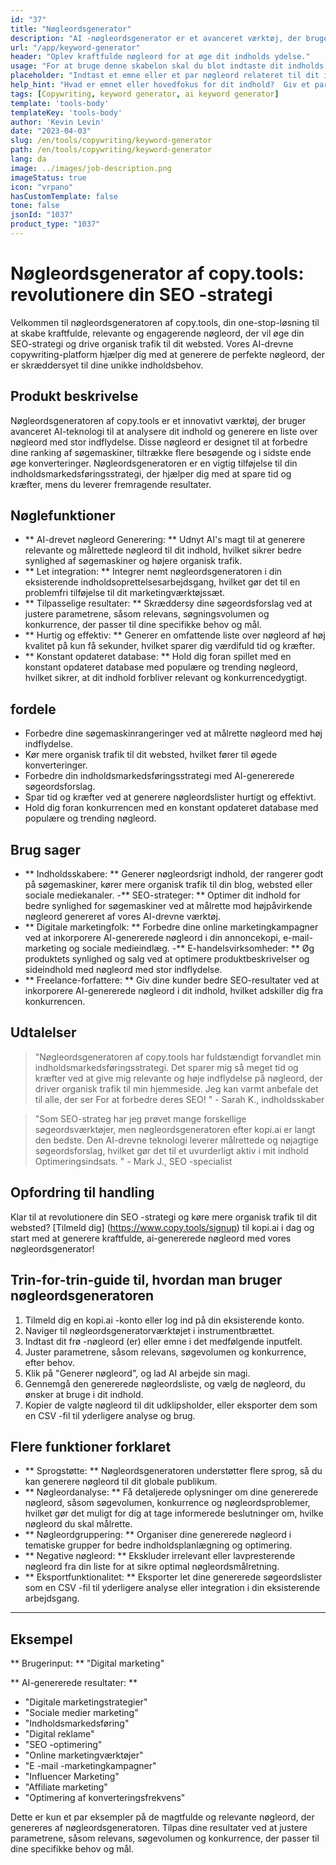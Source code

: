 ```yaml
---
id: "37"
title: "Nøgleordsgenerator"
description: "AI -nøgleordsgenerator er et avanceret værktøj, der bruger kunstig intelligens til at generere relevante og kraftfulde nøgleord til dit indhold.  Det hjælper dig med at opdage unikke og højtydende nøgleord for at optimere dine blogindlæg, artikler og andet online indhold for bedre synlighed og engagement."
url: "/app/keyword-generator"
header: "Oplev kraftfulde nøgleord for at øge dit indholds ydelse."
usage: "For at bruge denne skabelon skal du blot indtaste dit indholds emne eller et par relaterede nøgleord.  AI-nøgleordsgeneratoren genererer derefter en liste over relevante og højtydende nøgleord for at optimere dit indhold for bedre synlighed og engagement."
placeholder: "Indtast et emne eller et par nøgleord relateret til dit indhold, f.eks. Digital marketing, rejseblogging eller fitness -tip."
help_hint: "Hvad er emnet eller hovedfokus for dit indhold?  Giv et par relaterede nøgleord, og vi genererer en liste over kraftfulde nøgleord for at forbedre dit indholds ydelse."
tags: [Copywriting, keyword generator, ai keyword generator]
template: 'tools-body'
templateKey: 'tools-body'
author: 'Kevin Levin'
date: "2023-04-03"
slug: /en/tools/copywriting/keyword-generator
path: /en/tools/copywriting/keyword-generator
lang: da
image: ../images/job-description.png
imageStatus: true
icon: "vrpano"
hasCustomTemplate: false
tone: false
jsonId: "1037"
product_type: "1037"
---
```

# Nøgleordsgenerator af copy.tools: revolutionere din SEO -strategi

Velkommen til nøgleordsgeneratoren af ​​copy.tools, din one-stop-løsning til at skabe kraftfulde, relevante og engagerende nøgleord, der vil øge din SEO-strategi og drive organisk trafik til dit websted.  Vores AI-drevne copywriting-platform hjælper dig med at generere de perfekte nøgleord, der er skræddersyet til dine unikke indholdsbehov.

## Produkt beskrivelse

Nøgleordsgeneratoren af ​​copy.tools er et innovativt værktøj, der bruger avanceret AI-teknologi til at analysere dit indhold og generere en liste over nøgleord med stor indflydelse.  Disse nøgleord er designet til at forbedre dine ranking af søgemaskiner, tiltrække flere besøgende og i sidste ende øge konverteringer.  Nøgleordsgeneratoren er en vigtig tilføjelse til din indholdsmarkedsføringsstrategi, der hjælper dig med at spare tid og kræfter, mens du leverer fremragende resultater.

## Nøglefunktioner

- ** AI-drevet nøgleord Generering: ** Udnyt AI's magt til at generere relevante og målrettede nøgleord til dit indhold, hvilket sikrer bedre synlighed af søgemaskiner og højere organisk trafik.
 - ** Let integration: ** Integrer nemt nøgleordsgeneratoren i din eksisterende indholdsoprettelsesarbejdsgang, hvilket gør det til en problemfri tilføjelse til dit marketingværktøjssæt.
 - ** Tilpasselige resultater: ** Skræddersy dine søgeordsforslag ved at justere parametrene, såsom relevans, søgningsvolumen og konkurrence, der passer til dine specifikke behov og mål.
 - ** Hurtig og effektiv: ** Generer en omfattende liste over nøgleord af høj kvalitet på kun få sekunder, hvilket sparer dig værdifuld tid og kræfter.
 - ** Konstant opdateret database: ** Hold dig foran spillet med en konstant opdateret database med populære og trending nøgleord, hvilket sikrer, at dit indhold forbliver relevant og konkurrencedygtigt.

## fordele

- Forbedre dine søgemaskinrangeringer ved at målrette nøgleord med høj indflydelse.
 - Kør mere organisk trafik til dit websted, hvilket fører til øgede konverteringer.
 - Forbedre din indholdsmarkedsføringsstrategi med AI-genererede søgeordsforslag.
 - Spar tid og kræfter ved at generere nøgleordslister hurtigt og effektivt.
 - Hold dig foran konkurrencen med en konstant opdateret database med populære og trending nøgleord.

## Brug sager

- ** Indholdsskabere: ** Generer nøgleordsrigt indhold, der rangerer godt på søgemaskiner, kører mere organisk trafik til din blog, websted eller sociale mediekanaler.
 -** SEO-strateger: ** Optimer dit indhold for bedre synlighed for søgemaskiner ved at målrette mod højpåvirkende nøgleord genereret af vores AI-drevne værktøj.
 - ** Digitale marketingfolk: ** Forbedre dine online marketingkampagner ved at inkorporere AI-genererede nøgleord i din annoncekopi, e-mail-marketing og sociale medieindlæg.
 -** E-handelsvirksomheder: ** Øg produktets synlighed og salg ved at optimere produktbeskrivelser og sideindhold med nøgleord med stor indflydelse.
 - ** Freelance-forfattere: ** Giv dine kunder bedre SEO-resultater ved at inkorporere AI-genererede nøgleord i dit indhold, hvilket adskiller dig fra konkurrencen.

## Udtalelser

> "Nøgleordsgeneratoren af ​​copy.tools har fuldstændigt forvandlet min indholdsmarkedsføringsstrategi. Det sparer mig så meget tid og kræfter ved at give mig relevante og høje indflydelse på nøgleord, der driver organisk trafik til min hjemmeside. Jeg kan varmt anbefale det til alle, der ser  For at forbedre deres SEO! "  - Sarah K., indholdsskaber

> "Som SEO-strateg har jeg prøvet mange forskellige søgeordsværktøjer, men nøgleordsgeneratoren efter kopi.ai er langt den bedste. Den AI-drevne teknologi leverer målrettede og nøjagtige søgeordsforslag, hvilket gør det til et uvurderligt aktiv i mit indhold  Optimeringsindsats. "  - Mark J., SEO -specialist

## Opfordring til handling

Klar til at revolutionere din SEO -strategi og køre mere organisk trafik til dit websted?  [Tilmeld dig] (https://www.copy.tools/signup) til kopi.ai i dag og start med at generere kraftfulde, ai-genererede nøgleord med vores nøgleordsgenerator!

## Trin-for-trin-guide til, hvordan man bruger nøgleordsgeneratoren

1. Tilmeld dig en kopi.ai -konto eller log ind på din eksisterende konto.
 2. Naviger til nøgleordsgeneratorværktøjet i instrumentbrættet.
 3. Indtast dit frø -nøgleord (er) eller emne i det medfølgende inputfelt.
 4. Juster parametrene, såsom relevans, søgevolumen og konkurrence, efter behov.
 5. Klik på "Generer nøgleord", og lad AI arbejde sin magi.
 6. Gennemgå den genererede nøgleordsliste, og vælg de nøgleord, du ønsker at bruge i dit indhold.
 7. Kopier de valgte nøgleord til dit udklipsholder, eller eksporter dem som en CSV -fil til yderligere analyse og brug.

## Flere funktioner forklaret

- ** Sprogstøtte: ** Nøgleordsgeneratoren understøtter flere sprog, så du kan generere nøgleord til dit globale publikum.
 - ** Nøgleordanalyse: ** Få detaljerede oplysninger om dine genererede nøgleord, såsom søgevolumen, konkurrence og nøgleordsproblemer, hvilket gør det muligt for dig at tage informerede beslutninger om, hvilke nøgleord du skal målrette.
 - ** Nøgleordgruppering: ** Organiser dine genererede nøgleord i tematiske grupper for bedre indholdsplanlægning og optimering.
 - ** Negative nøgleord: ** Ekskluder irrelevant eller lavpresterende nøgleord fra din liste for at sikre optimal nøgleordsmålretning.
 - ** Eksportfunktionalitet: ** Eksporter let dine genererede søgeordslister som en CSV -fil til yderligere analyse eller integration i din eksisterende arbejdsgang.

---

## Eksempel

** Brugerinput: ** "Digital marketing"

** AI-genererede resultater: **

- "Digitale marketingstrategier"
 - "Sociale medier marketing"
 - "Indholdsmarkedsføring"
 - "Digital reklame"
 - "SEO -optimering"
 - "Online marketingværktøjer"
 - "E -mail -marketingkampagner"
 - "Influencer Marketing"
 - "Affiliate marketing"
 - "Optimering af konverteringsfrekvens"

Dette er kun et par eksempler på de magtfulde og relevante nøgleord, der genereres af nøgleordsgeneratoren.  Tilpas dine resultater ved at justere parametrene, såsom relevans, søgevolumen og konkurrence, der passer til dine specifikke behov og mål.
